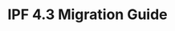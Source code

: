 ---
title: IPF 4.3 Migration Guide
layout: single
permalink: /docs/migration-4.3/
toc: true
toc_icon: align-left  
toc_sticky: true
---